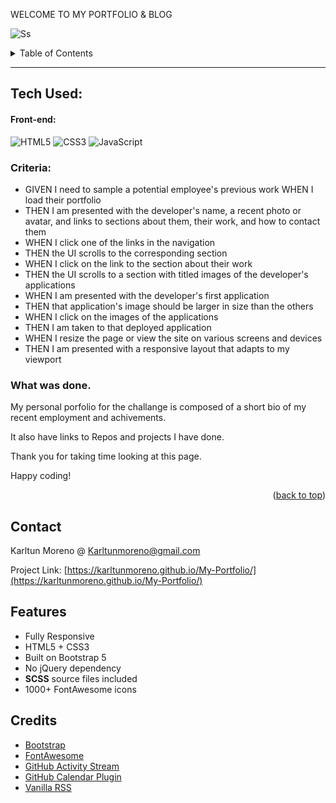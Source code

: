 WELCOME TO MY PORTFOLIO & BLOG

![Ss](https://karltunmoreno.github.io/My-Portfolio/assets/images/logo.png)

<!-- TABLE OF CONTENTS -->
<details>
  <summary>Table of Contents</summary>
  <ol>
    <li>
      <a href="#about-the-project">About The Project</a>
    </li>
    <li>
        <a href="#contact">Contact</a>
    </li>

  </ol>
</details>

<!-- ABOUT THE PROJECT -->


_______________________________________________________________________________________________________________________________________________________________

## Tech Used:

  #### Front-end:
 
![HTML5](https://img.shields.io/badge/html5-%23E34F26.svg?logo=html5&logoColor=white&style=for-the-badge)
![CSS3](https://img.shields.io/badge/css3-%231572B6.svg?logo=css3&logoColor=white&style=for-the-badge)
![JavaScript](https://img.shields.io/badge/-JavaScript-%23F7DF1C?style=flat-square&logo=javascript&logoColor=000000&color=d1b01f)


### Criteria:

- GIVEN I need to sample a potential employee's previous work
WHEN I load their portfolio
- THEN I am presented with the developer's name, a recent photo or avatar, and links to sections about them, their work, and how to contact them
- WHEN I click one of the links in the navigation
- THEN the UI scrolls to the corresponding section
- WHEN I click on the link to the section about their work
- THEN the UI scrolls to a section with titled images of the developer's applications
- WHEN I am presented with the developer's first application
- THEN that application's image should be larger in size than the others
- WHEN I click on the images of the applications
- THEN I am taken to that deployed application
- WHEN I resize the page or view the site on various screens and devices
- THEN I am presented with a responsive layout that adapts to my viewport

### What was done.

My personal porfolio for the challange is composed of a short bio of my recent employment and achivements.

It also have links to Repos and projects I have done.

Thank you for taking time looking at this page.

Happy coding!


<p align="right">(<a href="#top">back to top</a>)</p>

<!-- CONTACT -->
## Contact

Karltun Moreno @    Karltunmoreno@gmail.com

Project Link: [https://karltunmoreno.github.io/My-Portfolio/](https://karltunmoreno.github.io/My-Portfolio/)

<!-- MARKDOWN LINKS & IMAGES -->
[linkedin-shield]: https://img.shields.io/badge/-LinkedIn-black.svg?style=for-the-badge&logo=linkedin&colorB=555
[linkedin-url]: https://www.linkedin.com/in/karltun-moreno-0a910a46/


## Features

-  Fully Responsive
-  HTML5 + CSS3
-  Built on Bootstrap 5
-  No jQuery dependency
-  **SCSS** source files included
-  1000+ FontAwesome icons


## Credits
- [Bootstrap](http://getbootstrap.com/)
- [FontAwesome](http://fortawesome.github.io/Font-Awesome/)
- [GitHub Activity Stream](http://caseyscarborough.com/projects/github-activity/)
- [GitHub Calendar Plugin](https://github.com/karltunmoreno/github-calendar)
- [Vanilla RSS](https://github.com/sdepold/jquery-rss)

